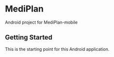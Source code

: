 # MediPlan

Android project for MediPlan-mobile

## Getting Started

This is the starting point for this Android application.
